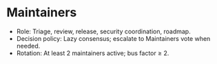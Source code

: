 # Maintainers
- Role: Triage, review, release, security coordination, roadmap.
- Decision policy: Lazy consensus; escalate to Maintainers vote when needed.
- Rotation: At least 2 maintainers active; bus factor ≥ 2.
